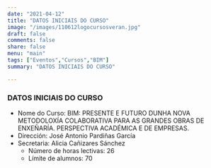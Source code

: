 ```yaml
---
date: "2021-04-12"
title: "DATOS INICIAIS DO CURSO"
image: "/images/110612logocursosveran.jpg"
draft: false
comments: false
share: false
menu: "main"
tags: ["Eventos","Cursos","BIM"]
summary: "DATOS INICIAIS DO CURSO"

---
```


### DATOS INICIAIS DO CURSO
* Nome do Curso: BIM: PRESENTE E FUTURO DUNHA NOVA
  METODOLOXÍA COLABORATIVA PARA AS GRANDES OBRAS DE
  ENXEÑARÍA. PERSPECTIVA ACADÉMICA E DE EMPRESAS.
* Dirección: José Antonio Pardiñas García
* Secretaria: Alicia Cañizares Sánchez
  * Número de horas lectivas: 26
  * Límite de alumnos: 70

